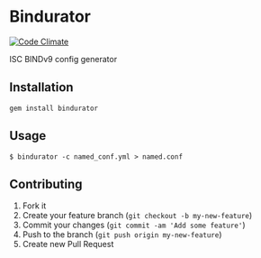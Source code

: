 # Bindurator

[![Code Climate](https://codeclimate.com/github/krupenik/bindurator.png)](https://codeclimate.com/github/krupenik/bindurator)

ISC BINDv9 config generator

## Installation

    gem install bindurator

## Usage

    $ bindurator -c named_conf.yml > named.conf

## Contributing

1. Fork it
2. Create your feature branch (`git checkout -b my-new-feature`)
3. Commit your changes (`git commit -am 'Add some feature'`)
4. Push to the branch (`git push origin my-new-feature`)
5. Create new Pull Request
